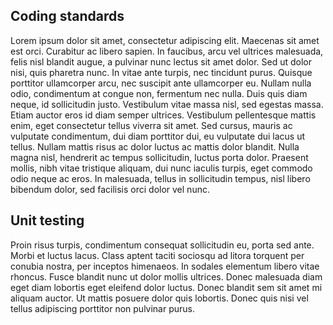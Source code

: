 ## Coding standards

Lorem ipsum dolor sit amet, consectetur adipiscing elit. Maecenas sit amet est orci. Curabitur ac libero sapien. In faucibus, arcu vel ultrices malesuada, felis nisl blandit augue, a pulvinar nunc lectus sit amet dolor. Sed ut dolor nisi, quis pharetra nunc. In vitae ante turpis, nec tincidunt purus. Quisque porttitor ullamcorper arcu, nec suscipit ante ullamcorper eu. Nullam nulla odio, condimentum at congue non, fermentum nec nulla. Duis quis diam neque, id sollicitudin justo. Vestibulum vitae massa nisl, sed egestas massa. Etiam auctor eros id diam semper ultrices. Vestibulum pellentesque mattis enim, eget consectetur tellus viverra sit amet. Sed cursus, mauris ac vulputate condimentum, dui diam porttitor dui, eu vulputate dui lacus ut tellus. Nullam mattis risus ac dolor luctus ac mattis dolor blandit. Nulla magna nisl, hendrerit ac tempus sollicitudin, luctus porta dolor. Praesent mollis, nibh vitae tristique aliquam, dui nunc iaculis turpis, eget commodo odio neque ac eros. In malesuada, tellus in sollicitudin tempus, nisl libero bibendum dolor, sed facilisis orci dolor vel nunc.

## Unit testing

Proin risus turpis, condimentum consequat sollicitudin eu, porta sed ante. Morbi et luctus lacus. Class aptent taciti sociosqu ad litora torquent per conubia nostra, per inceptos himenaeos. In sodales elementum libero vitae rhoncus. Fusce blandit nunc ut dolor mollis ultrices. Donec malesuada diam eget diam lobortis eget eleifend dolor luctus. Donec blandit sem sit amet mi aliquam auctor. Ut mattis posuere dolor quis lobortis. Donec quis nisi vel tellus adipiscing porttitor non pulvinar purus.